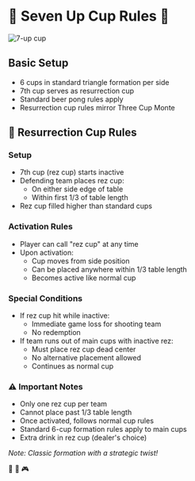 # 🎯 Seven Up Cup Rules 🎯

![7-up cup](./images/7up.jpg)


## Basic Setup
- 6 cups in standard triangle formation per side
- 7th cup serves as resurrection cup
- Standard beer pong rules apply
- Resurrection cup rules mirror Three Cup Monte

## 🔄 Resurrection Cup Rules

### Setup
- 7th cup (rez cup) starts inactive
- Defending team places rez cup:
  - On either side edge of table
  - Within first 1/3 of table length
- Rez cup filled higher than standard cups

### Activation Rules
- Player can call "rez cup" at any time
- Upon activation:
  - Cup moves from side position
  - Can be placed anywhere within 1/3 table length
  - Becomes active like normal cup

### Special Conditions
- If rez cup hit while inactive:
  - Immediate game loss for shooting team
  - No redemption
- If team runs out of main cups with inactive rez:
  - Must place rez cup dead center
  - No alternative placement allowed
  - Continues as normal cup

### ⚠️ Important Notes
- Only one rez cup per team
- Cannot place past 1/3 table length
- Once activated, follows normal cup rules
- Standard 6-cup formation rules apply to main cups
- Extra drink in rez cup (dealer's choice)

*Note: Classic formation with a strategic twist!* 

🎯 🥤 🎮
